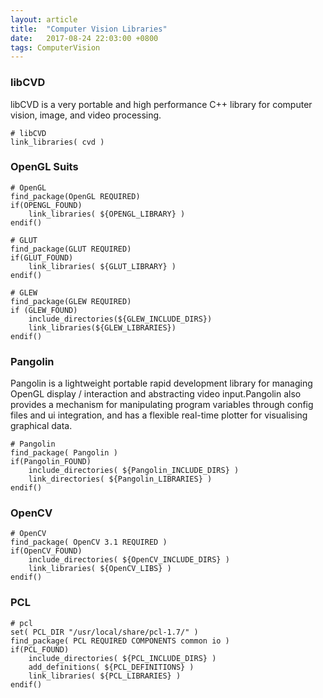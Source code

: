 ```yaml
---
layout: article
title:  "Computer Vision Libraries"
date:   2017-08-24 22:03:00 +0800
tags: ComputerVision
---
```


### libCVD
libCVD is a very portable and high performance C++ library for computer vision, image, and video processing.   
```
# libCVD
link_libraries( cvd )
```
### OpenGL Suits
```
# OpenGL
find_package(OpenGL REQUIRED)
if(OPENGL_FOUND)
    link_libraries( ${OPENGL_LIBRARY} )
endif()
```
```
# GLUT
find_package(GLUT REQUIRED)
if(GLUT_FOUND)
    link_libraries( ${GLUT_LIBRARY} )
endif()
```
```
# GLEW
find_package(GLEW REQUIRED)
if (GLEW_FOUND)
    include_directories(${GLEW_INCLUDE_DIRS})
    link_libraries(${GLEW_LIBRARIES})
endif()
```
### Pangolin
Pangolin is a lightweight portable rapid development library for managing OpenGL display / interaction and abstracting video input.Pangolin also provides a mechanism for manipulating program variables through config files and ui integration, and has a flexible real-time plotter for visualising graphical data.
```
# Pangolin
find_package( Pangolin )
if(Pangolin_FOUND)
    include_directories( ${Pangolin_INCLUDE_DIRS} )
    link_directories( ${Pangolin_LIBRARIES} )
endif()
```
### OpenCV  
```
# OpenCV
find_package( OpenCV 3.1 REQUIRED )
if(OpenCV_FOUND)
    include_directories( ${OpenCV_INCLUDE_DIRS} )
    link_libraries( ${OpenCV_LIBS} )
endif()
```
### PCL
```
# pcl
set( PCL_DIR "/usr/local/share/pcl-1.7/" )
find_package( PCL REQUIRED COMPONENTS common io )
if(PCL_FOUND)
    include_directories( ${PCL_INCLUDE_DIRS} )
    add_definitions( ${PCL_DEFINITIONS} )
    link_libraries( ${PCL_LIBRARIES} )
endif()
```
